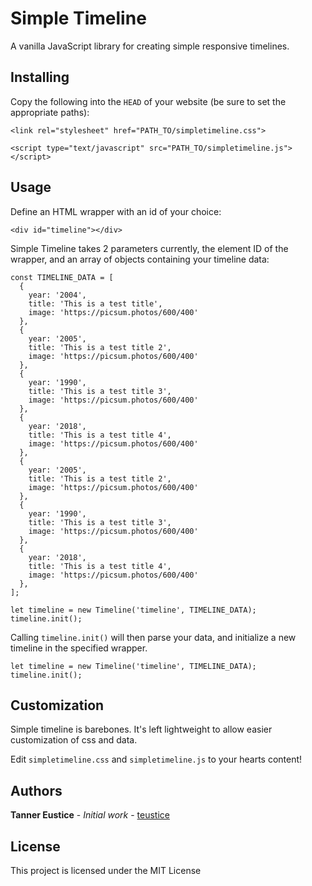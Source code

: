 # Simple Timeline

A vanilla JavaScript library for creating simple responsive timelines.

## Installing

Copy the following into the `HEAD` of your website (be sure to set the appropriate paths):

```
<link rel="stylesheet" href="PATH_TO/simpletimeline.css">

<script type="text/javascript" src="PATH_TO/simpletimeline.js"></script>
```

## Usage

Define an HTML wrapper with an id of your choice:

`<div id="timeline"></div>`

Simple Timeline takes 2 parameters currently, the element ID of the wrapper, and an array of objects containing your timeline data:

```
const TIMELINE_DATA = [
  {
    year: '2004',
    title: 'This is a test title',
    image: 'https://picsum.photos/600/400'
  },
  {
    year: '2005',
    title: 'This is a test title 2',
    image: 'https://picsum.photos/600/400'
  },
  {
    year: '1990',
    title: 'This is a test title 3',
    image: 'https://picsum.photos/600/400'
  },
  {
    year: '2018',
    title: 'This is a test title 4',
    image: 'https://picsum.photos/600/400'
  },
  {
    year: '2005',
    title: 'This is a test title 2',
    image: 'https://picsum.photos/600/400'
  },
  {
    year: '1990',
    title: 'This is a test title 3',
    image: 'https://picsum.photos/600/400'
  },
  {
    year: '2018',
    title: 'This is a test title 4',
    image: 'https://picsum.photos/600/400'
  },
];

let timeline = new Timeline('timeline', TIMELINE_DATA);
timeline.init();
```

Calling `timeline.init()` will then parse your data, and initialize a new timeline in the specified wrapper.

`let timeline = new Timeline('timeline', TIMELINE_DATA);`
`timeline.init();`

## Customization

Simple timeline is barebones. It's left lightweight to allow easier customization of css and data.

Edit `simpletimeline.css` and `simpletimeline.js` to your hearts content!

## Authors

**Tanner Eustice** - *Initial work* - [teustice](https://github.com/teustice)


## License

This project is licensed under the MIT License
